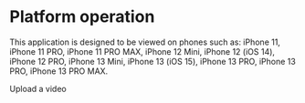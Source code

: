 <h1>Platform operation</h1>
This application is designed to be viewed on phones such as: iPhone 11, iPhone 11 PRO, iPhone 11 PRO MAX, iPhone 12 Mini, iPhone 12 (iOS 14), iPhone 12 PRO, iPhone 13 Mini, iPhone 13 (iOS 15), iPhone 13 PRO, iPhone 13 PRO, iPhone 13 PRO MAX.

Upload a video
